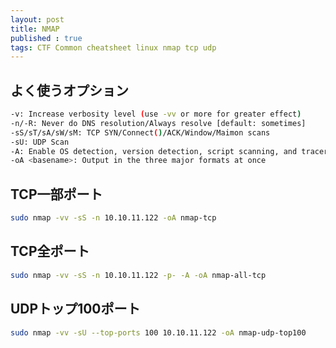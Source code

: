 ```yaml
---
layout: post
title: NMAP
published : true
tags: CTF Common cheatsheet linux nmap tcp udp
---
```

## よく使うオプション
```sh
-v: Increase verbosity level (use -vv or more for greater effect)
-n/-R: Never do DNS resolution/Always resolve [default: sometimes]
-sS/sT/sA/sW/sM: TCP SYN/Connect()/ACK/Window/Maimon scans
-sU: UDP Scan
-A: Enable OS detection, version detection, script scanning, and traceroute
-oA <basename>: Output in the three major formats at once
```
## TCP一部ポート
```sh
sudo nmap -vv -sS -n 10.10.11.122 -oA nmap-tcp
```

## TCP全ポート
```sh
sudo nmap -vv -sS -n 10.10.11.122 -p- -A -oA nmap-all-tcp
```

## UDPトップ100ポート
```sh
sudo nmap -vv -sU --top-ports 100 10.10.11.122 -oA nmap-udp-top100
```
